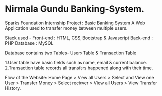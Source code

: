 # Nirmala Gundu Banking-System.
Sparks Foundation Internship Project : Basic Banking System
A Web Application used to transfer money between multiple users.

Stack used - Front-end : HTML, CSS, Bootstrap & Javascript Back-end : PHP Database : MySQL

Database contains two Tables- Users Table & Transaction Table

  1.User table have basic fields such as name, email & current balance.
  2.Transaction table records all transfers happened along with their time.
   
Flow of the Website: Home Page > View all Users > Select and View one User > Transfer Money > Select reciever > View all Users > View Transfer History.
